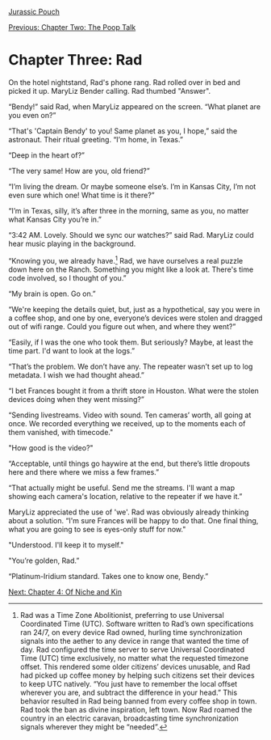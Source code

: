[Jurassic Pouch](README.md)

[Previous: Chapter Two: The Poop Talk](ch02.md) 

# Chapter Three: Rad

On the hotel nightstand, Rad's phone rang. Rad rolled over in bed and picked it up. MaryLiz Bender calling. Rad thumbed "Answer". 

“Bendy!” said Rad, when MaryLiz appeared on the screen. “What planet are you even on?”

“That's 'Captain Bendy' to you! Same planet as you, I hope,” said the astronaut. Their ritual greeting. “I’m home, in Texas.”

“Deep in the heart of?”

“The very same! How are you, old friend?”

“I’m living the dream. Or maybe someone else’s. I’m in Kansas City, I’m not even sure which one! What time is it there?”

“I’m in Texas, silly, it’s after three in the morning, same as you, no matter what Kansas City you’re in.”

“3:42 AM. Lovely. Should we sync our watches?” said Rad. MaryLiz could hear music playing in the background.

“Knowing you, we already have.[^1] Rad, we have ourselves a real puzzle down here on the Ranch. Something you might like a look at. There's time code involved, so I thought of you.”

“My brain is open. Go on.”

“We're keeping the details quiet, but, just as a hypothetical, say you were in a coffee shop, and one by one, everyone’s devices were stolen and dragged out of wifi range. Could you figure out when, and where they went?”

“Easily, if I was the one who took them. But seriously? Maybe, at least the time part. I'd want to look at the logs.”

“That’s the problem. We don’t have any. The repeater wasn’t set up to log metadata. I wish we had thought ahead.”

“I bet Frances bought it from a thrift store in Houston. What were the stolen devices doing when they went missing?”

“Sending livestreams. Video with sound. Ten cameras’ worth, all going at once. We recorded everything we received, up to the moments each of them vanished, with timecode."

"How good is the video?"

“Acceptable, until things go haywire at the end, but there’s little dropouts here and there where we miss a few frames.”

“That actually might be useful. Send me the streams. I'll want a map showing each camera's location, relative to the repeater if we have it.”

MaryLiz appreciated the use of 'we'. Rad was obviously already thinking about a solution. “I'm sure Frances will be happy to do that. One final thing, what you are going to see is eyes-only stuff for now."

"Understood. I'll keep it to myself."

"You’re golden, Rad.”

“Platinum-Iridium standard. Takes one to know one, Bendy.”

[^1]: Rad was a Time Zone Abolitionist, preferring to use Universal Coordinated Time (UTC). Software written to Rad’s own specifications ran 24/7, on every device Rad owned, hurling time synchronization signals into the aether to any device in range that wanted the time of day. Rad configured the time server to serve Universal Coordinated Time (UTC) time exclusively, no matter what the requested timezone offset. This rendered some older citizens’ devices unusable, and Rad had picked up coffee money by helping such citizens set their devices to keep UTC natively. “You just have to remember the local offset wherever you are, and subtract the difference in your head.” This behavior resulted in Rad being banned from every coffee shop in town. Rad took the ban as divine inspiration, left town. Now Rad roamed the country in an electric caravan, broadcasting time synchronization signals wherever they might be “needed”.

[Next: Chapter 4: Of Niche and Kin](ch04.md)
